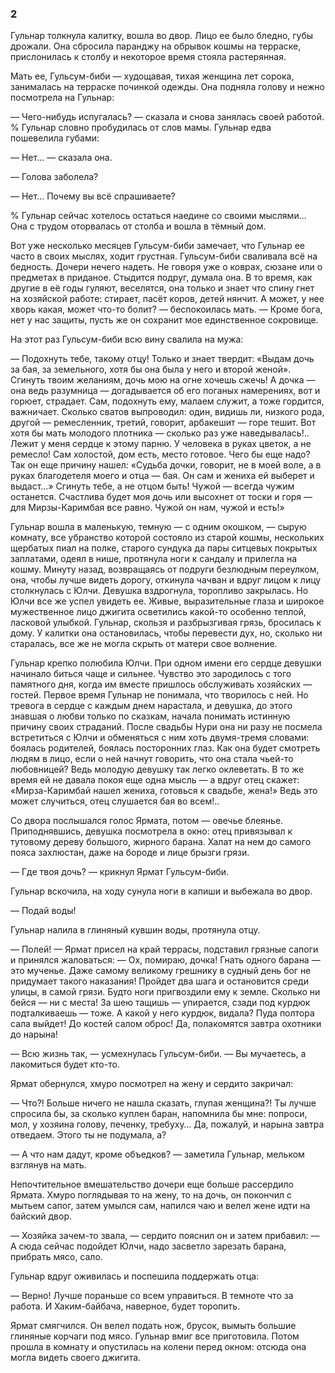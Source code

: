 ### 2

Гульнар толкнула калитку, вошла во двор.
Лицо ее было бледно, губы дрожали.
Она сбросила паранджу на обрывок кошмы на терраске, прислонилась к столбу и некоторое время стояла растерянная.

Мать ее, Гульсум-биби — худощавая, тихая женщина лет сорока, занималась на терраске починкой одежды.
Она подняла голову и нежно посмотрела на Гульнар:

— Чего-нибудь испугалась? — сказала и снова занялась своей работой.
% Гульнар словно пробудилась от слов мамы.
Гульнар едва пошевелила губами:

— Нет… — сказала она.

— Голова заболела?

— Нет…
Почему вы всё спрашиваете?

% Гульнар сейчас хотелось остаться наедине со своими мыслями...
Она с трудом оторвалась от столба и вошла в тёмный дом.

Вот уже несколько месяцев Гульсум-биби замечает, что Гульнар ее часто в своих мыслях, ходит грустная.
Гульсум-биби сваливала всё на бедность.
Дочери нечего надеть.
Не говоря уже о коврах, сюзане или о предметах в приданое.
Стыдится подруг, думала она.
В то время, как другие в её годы гуляют, веселятся, она только и знает что спину гнет на хозяйской работе: стирает, пасёт коров, детей нянчит.
А может, у нее хворь какая, может что-то болит? — беспокоилась мать.
— Кроме бога, нет у нас защиты, пусть же он сохранит мое единственное сокровище.

На этот раз Гульсум-биби всю вину свалила на мужа:

— Подохнуть тебе, такому отцу!
Только и знает твердит:
«Выдам дочь за бая, за земельного, хотя бы она была у него и второй женой».
Сгинуть твоим желаниям, дочь мою на огне хочешь сжечь!
А дочка — она ведь разумница — догадывается об его поганых намерениях, вот и горюет, страдает.
Сам, подохнуть ему, малаем служит, а тоже гордится, важничает.
Сколько сватов выпроводил: один, видишь ли, низкого рода, другой — ремесленник, третий, говорит, арбакешит — горе тешит.
Вот хотя бы мать молодого плотника — сколько раз уже наведывалась!..
Лежит у меня сердце к этому парню.
У человека в руках цветок, а не ремесло!
Сам холостой, дом есть, место готовое.
Чего бы еще надо?
Так он еще причину нашел:
«Судьба дочки, говорит, не в моей воле, а в руках благодетеля моего и отца — бая.
Он сам и жениха ей выберет и выдаст…» Сгинуть тебе, а не отцом быть!
Чужой — всегда чужим останется.
Счастлива будет моя дочь или высохнет от тоски и горя — для Мирзы-Каримбая все равно.
Чужой он нам, чужой и есть!»

Гульнар вошла в маленькую, темную — с одним окошком, — сырую комнату, все убранство которой состояло из старой кошмы, нескольких щербатых пиал на полке, старого сундука да пары ситцевых покрытых заплатами, одеял в нише, протянула ноги к сандалу и прилегла на кошму.
Минуту назад, возвращаясь от подруги безлюдным переулком, она, чтобы лучше видеть дорогу, откинула чачван и вдруг лицом к лицу столкнулась с Юлчи.
Девушка вздрогнула, торопливо закрылась.
Но Юлчи все же успел увидеть ее.
Живые, выразительные глаза и широкое мужественное лицо джигита осветились какой-то особенно теплой, ласковой улыбкой.
Гульнар, скользя и разбрызгивая грязь, бросилась к дому.
У калитки она остановилась, чтобы перевести дух, но, сколько ни старалась, все же не могла скрыть от матери свое волнение.

Гульнар крепко полюбила Юлчи.
При одном имени его сердце девушки начинало биться чаще и сильнее.
Чувство это зародилось с того памятного дня, когда им вместе пришлось обслуживать хозяйских — гостей.
Первое время Гульнар не понимала, что творилось с ней.
Но тревога в сердце с каждым днем нарастала, и девушка, до этого знавшая о любви только по сказкам, начала понимать истинную причину своих страданий.
После свадьбы Нури она ни разу не посмела встретиться с Юлчи и обменяться с ним хоть двумя-тремя словами: боялась родителей, боялась посторонних глаз.
Как она будет смотреть людям в лицо, если о ней начнут говорить, что она стала чьей-то любовницей?
Ведь молодую девушку так легко оклеветать.
В то же время ей не давала покоя еще одна мысль — а вдруг отец скажет:
«Мирза-Каримбай нашел жениха, готовься к свадьбе, жена!» Ведь это может случиться, отец слушается бая во всем!..

Со двора послышался голос Ярмата, потом — овечье блеянье.
Приподнявшись, девушка посмотрела в окно: отец привязывал к тутовому дереву большого, жирного барана.
Халат на нем до самого пояса захлюстан, даже на бороде и лице брызги грязи.

— Где твоя дочь?
— крикнул Ярмат Гульсум-биби.

Гульнар вскочила, на ходу сунула ноги в капиши и выбежала во двор.

— Подай воды!

Гульнар налила в глиняный кувшин воды, протянула отцу.

— Полей!
— Ярмат присел на край террасы, подставил грязные сапоги и принялся жаловаться: — Ох, помираю, дочка!
Гнать одного барана — это мученье.
Даже самому великому грешнику в судный день бог не придумает такого наказания!
Пройдет два шага и остановится среди улицы, в самой грязи.
Будто ноги пригвоздили ему к земле.
Сколько ни бейся — ни с места!
За шею тащишь — упирается, сзади под курдюк подталкиваешь — тоже.
А какой у него курдюк, видала?
Пуда полтора сала выйдет!
До костей салом оброс!
Да, полакомятся завтра охотники до нарына!

— Всю жизнь так, — усмехнулась Гульсум-биби.
— Вы мучаетесь, а лакомиться будет кто-то.

Ярмат обернулся, хмуро посмотрел на жену и сердито закричал:

— Что?!
Больше ничего не нашла сказать, глупая женщина?!
Ты лучше спросила бы, за сколько куплен баран, напомнила бы мне: попроси, мол, у хозяина голову, печенку, требуху…
Да, пожалуй, и нарына завтра отведаем.
Этого ты не подумала, а?

— А что нам дадут, кроме объедков?
— заметила Гульнар, мельком взглянув на мать.

Непочтительное вмешательство дочери еще больше рассердило Ярмата.
Хмуро поглядывая то на жену, то на дочь, он покончил с мытьем сапог, затем умылся сам, напился чаю и велел жене идти на байский двор.

— Хозяйка зачем-то звала, — сердито пояснил он и затем прибавил: — А сюда сейчас подойдет Юлчи, надо засветло зарезать барана, прибрать мясо, сало.

Гульнар вдруг оживилась и поспешила поддержать отца:

— Верно!
Лучше пораньше со всем управиться.
В темноте что за работа.
И Хаким-байбача, наверное, будет торопить.

Ярмат смягчился.
Он велел подать нож, брусок, вымыть большие глиняные корчаги под мясо.
Гульнар вмиг все приготовила.
Потом прошла в комнату и опустилась на колени перед окном: отсюда она могла видеть своего джигита.
